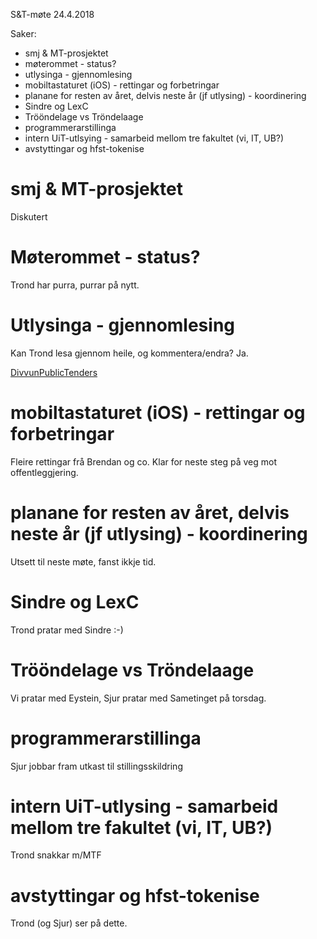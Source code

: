 S&T-møte 24.4.2018

Saker:
* smj & MT-prosjektet
* møterommet - status?
* utlysinga - gjennomlesing
* mobiltastaturet (iOS) - rettingar og forbetringar
* planane for resten av året, delvis neste år (jf utlysing) - koordinering
* Sindre og LexC
* Trööndelage vs Tröndelaage
* programmerarstillinga
* intern UiT-utlsying - samarbeid mellom tre fakultet (vi, IT, UB?)
* avstyttingar og hfst-tokenise

# smj & MT-prosjektet

Diskutert

# Møterommet - status?

Trond har purra, purrar på nytt.

# Utlysinga - gjennomlesing

Kan Trond lesa gjennom heile, og kommentera/endra? Ja.

[DivvunPublicTenders](https://github.com/divvun/DivvunPublicTenders)

# mobiltastaturet (iOS) - rettingar og forbetringar

Fleire rettingar frå Brendan og co. Klar for neste steg på veg mot offentleggjering.

# planane for resten av året, delvis neste år (jf utlysing) - koordinering

Utsett til neste møte, fanst ikkje tid.

# Sindre og LexC

Trond pratar med Sindre :-)

# Trööndelage vs Tröndelaage

Vi pratar med Eystein, Sjur pratar med Sametinget på torsdag.

# programmerarstillinga

Sjur jobbar fram utkast til stillingsskildring

# intern UiT-utlysing - samarbeid mellom tre fakultet (vi, IT, UB?)

Trond snakkar m/MTF

# avstyttingar og hfst-tokenise

Trond (og Sjur) ser på dette.
